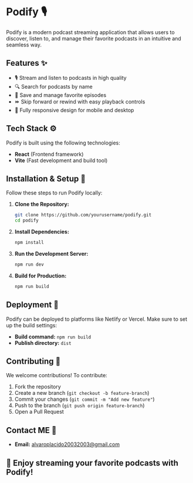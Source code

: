 # Podify 🎙️  
Podify is a modern podcast streaming application that allows users to discover, listen to, and manage their favorite podcasts in an intuitive and seamless way.  

## Features ✨  
- 🎙️ Stream and listen to podcasts in high quality  
- 🔍 Search for podcasts by name  
- 📌 Save and manage favorite episodes  
- ⏩ Skip forward or rewind with easy playback controls  
- 📱 Fully responsive design for mobile and desktop  

## Tech Stack ⚙️  
Podify is built using the following technologies:  
- **React** (Frontend framework)  
- **Vite** (Fast development and build tool)  

## Installation & Setup 🔧  
Follow these steps to run Podify locally:  

1. **Clone the Repository:**  
   ```bash  
   git clone https://github.com/yourusername/podify.git  
   cd podify  
   ```

2. **Install Dependencies:**  
   ```bash  
   npm install  
   ```

3. **Run the Development Server:**  
   ```bash  
   npm run dev  
   ```

4. **Build for Production:**  
   ```bash  
   npm run build  
   ```

## Deployment 🚀  
Podify can be deployed to platforms like Netlify or Vercel. Make sure to set up the build settings:  

- **Build command:** `npm run build`  
- **Publish directory:** `dist`  

## Contributing 🤝  
We welcome contributions! To contribute:  

1. Fork the repository  
2. Create a new branch (`git checkout -b feature-branch`)  
3. Commit your changes (`git commit -m "Add new feature"`)  
4. Push to the branch (`git push origin feature-branch`)  
5. Open a Pull Request  

## Contact ME 📝  
 - **Email:** alvaroplacido20032003@gmail.com

## 🚀 Enjoy streaming your favorite podcasts with Podify!
